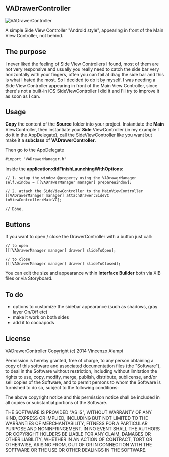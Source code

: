 ## VADrawerController

![VADrawerController](http://i.imgur.com/PTavMNn.png)

A simple Side View Controller "Android style", appearing in front of the Main View Controller, not behind.

## The purpose

I never liked the feeling of Side View Controllers I found, most of them are not very responsive and usually you really need to catch the side bar very horizontally with your fingers, often you can fail at drag the side bar and this is what I hated the most. So I decided to do it by myself. I was needing a Side View Controller appearing in front of the Main View Controller, since there's not a built-in iOS SideViewController I did it and I'll try to improve it as soon as I can.

## Usage

**Copy** the content of the **Source** folder into your project.
Instantiate the **Main** ViewController, then instantiate your **Side** ViewController (in my example I do it in the AppDelegate), call the SideViewController like you want but make it a **subclass** of **VADrawerController**.

Then go to the AppDelegate

```
#import "VADrawerManager.h"
```

Inside the **application:didFinishLaunchingWithOptions:**
```
// 1. setup the window @property using the VADrawerManager
self.window = [[VADrawerManager manager] prepareWindow];

// 2. attach the SideViewController to the MainViewController
[[VADrawerManager manager] attachDrawer:SideVC toViewController:MainVC];

// Done.
```
## Buttons

If you want to open / close the DrawerController with a button just call:
```
// to open
[[[VADrawerManager manager] drawer] slideToOpen];

// to close
[[[VADrawerManager manager] drawer] slideToClosed];
```
You can edit the size and appearance within **Interface Builder** both via XIB files or via Storyboard.

## To do

* options to customize the sidebar appearance (such as shadows, gray layer On/Off etc)
* make it work on both sides
* add it to cocoapods

## License

VADrawerController Copyright (c) 2014 Vincenzo Alampi

Permission is hereby granted, free of charge, to any person obtaining a copy
of this software and associated documentation files (the "Software"), to deal
in the Software without restriction, including without limitation the rights
to use, copy, modify, merge, publish, distribute, sublicense, and/or sell
copies of the Software, and to permit persons to whom the Software is
furnished to do so, subject to the following conditions:

The above copyright notice and this permission notice shall be included in all
copies or substantial portions of the Software.

THE SOFTWARE IS PROVIDED "AS IS", WITHOUT WARRANTY OF ANY KIND, EXPRESS OR
IMPLIED, INCLUDING BUT NOT LIMITED TO THE WARRANTIES OF MERCHANTABILITY,
FITNESS FOR A PARTICULAR PURPOSE AND NONINFRINGEMENT. IN NO EVENT SHALL THE
AUTHORS OR COPYRIGHT HOLDERS BE LIABLE FOR ANY CLAIM, DAMAGES OR OTHER
LIABILITY, WHETHER IN AN ACTION OF CONTRACT, TORT OR OTHERWISE, ARISING FROM,
OUT OF OR IN CONNECTION WITH THE SOFTWARE OR THE USE OR OTHER DEALINGS IN THE
SOFTWARE.
